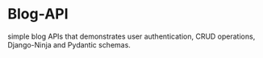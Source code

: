 # Blog-API
simple blog APIs that demonstrates user authentication, CRUD operations, Django-Ninja and Pydantic schemas.
